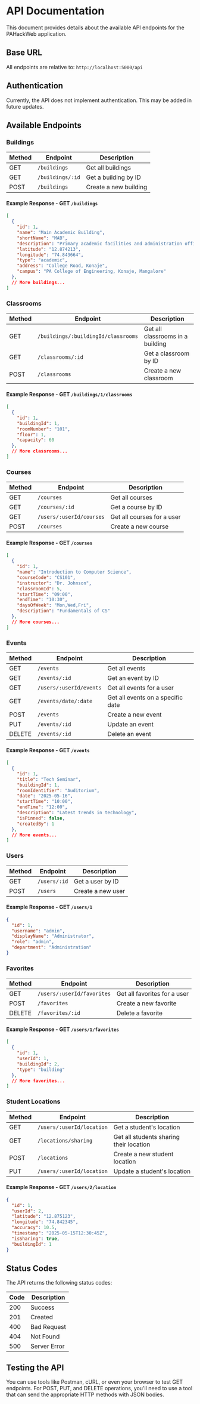 # API Documentation

This document provides details about the available API endpoints for the PAHackWeb application.

## Base URL

All endpoints are relative to: `http://localhost:5000/api`

## Authentication

Currently, the API does not implement authentication. This may be added in future updates.

## Available Endpoints

### Buildings

| Method | Endpoint | Description |
|--------|----------|-------------|
| GET | `/buildings` | Get all buildings |
| GET | `/buildings/:id` | Get a building by ID |
| POST | `/buildings` | Create a new building |

#### Example Response - GET `/buildings`
```json
[
  {
    "id": 1,
    "name": "Main Academic Building",
    "shortName": "MAB",
    "description": "Primary academic facilities and administration offices",
    "latitude": "12.874213",
    "longitude": "74.843664",
    "type": "academic",
    "address": "College Road, Konaje",
    "campus": "PA College of Engineering, Konaje, Mangalore"
  },
  // More buildings...
]
```

### Classrooms

| Method | Endpoint | Description |
|--------|----------|-------------|
| GET | `/buildings/:buildingId/classrooms` | Get all classrooms in a building |
| GET | `/classrooms/:id` | Get a classroom by ID |
| POST | `/classrooms` | Create a new classroom |

#### Example Response - GET `/buildings/1/classrooms`
```json
[
  {
    "id": 1,
    "buildingId": 1,
    "roomNumber": "101",
    "floor": 1,
    "capacity": 60
  },
  // More classrooms...
]
```

### Courses

| Method | Endpoint | Description |
|--------|----------|-------------|
| GET | `/courses` | Get all courses |
| GET | `/courses/:id` | Get a course by ID |
| GET | `/users/:userId/courses` | Get all courses for a user |
| POST | `/courses` | Create a new course |

#### Example Response - GET `/courses`
```json
[
  {
    "id": 1,
    "name": "Introduction to Computer Science",
    "courseCode": "CS101",
    "instructor": "Dr. Johnson",
    "classroomId": 5,
    "startTime": "09:00",
    "endTime": "10:30",
    "daysOfWeek": "Mon,Wed,Fri",
    "description": "Fundamentals of CS"
  },
  // More courses...
]
```

### Events

| Method | Endpoint | Description |
|--------|----------|-------------|
| GET | `/events` | Get all events |
| GET | `/events/:id` | Get an event by ID |
| GET | `/users/:userId/events` | Get all events for a user |
| GET | `/events/date/:date` | Get all events on a specific date |
| POST | `/events` | Create a new event |
| PUT | `/events/:id` | Update an event |
| DELETE | `/events/:id` | Delete an event |

#### Example Response - GET `/events`
```json
[
  {
    "id": 1,
    "title": "Tech Seminar",
    "buildingId": 1,
    "roomIdentifier": "Auditorium",
    "date": "2025-05-16",
    "startTime": "10:00",
    "endTime": "12:00",
    "description": "Latest trends in technology",
    "isPinned": false,
    "createdBy": 1
  },
  // More events...
]
```

### Users

| Method | Endpoint | Description |
|--------|----------|-------------|
| GET | `/users/:id` | Get a user by ID |
| POST | `/users` | Create a new user |

#### Example Response - GET `/users/1`
```json
{
  "id": 1,
  "username": "admin",
  "displayName": "Administrator",
  "role": "admin",
  "department": "Administration"
}
```

### Favorites

| Method | Endpoint | Description |
|--------|----------|-------------|
| GET | `/users/:userId/favorites` | Get all favorites for a user |
| POST | `/favorites` | Create a new favorite |
| DELETE | `/favorites/:id` | Delete a favorite |

#### Example Response - GET `/users/1/favorites`
```json
[
  {
    "id": 1,
    "userId": 1,
    "buildingId": 2,
    "type": "building"
  },
  // More favorites...
]
```

### Student Locations

| Method | Endpoint | Description |
|--------|----------|-------------|
| GET | `/users/:userId/location` | Get a student's location |
| GET | `/locations/sharing` | Get all students sharing their location |
| POST | `/locations` | Create a new student location |
| PUT | `/users/:userId/location` | Update a student's location |

#### Example Response - GET `/users/2/location`
```json
{
  "id": 1,
  "userId": 2,
  "latitude": "12.875123",
  "longitude": "74.842345",
  "accuracy": 10.5,
  "timestamp": "2025-05-15T12:30:45Z",
  "isSharing": true,
  "buildingId": 1
}
```

## Status Codes

The API returns the following status codes:

| Code | Description |
|------|-------------|
| 200 | Success |
| 201 | Created |
| 400 | Bad Request |
| 404 | Not Found |
| 500 | Server Error |

## Testing the API

You can use tools like Postman, cURL, or even your browser to test GET endpoints. For POST, PUT, and DELETE operations, you'll need to use a tool that can send the appropriate HTTP methods with JSON bodies.
